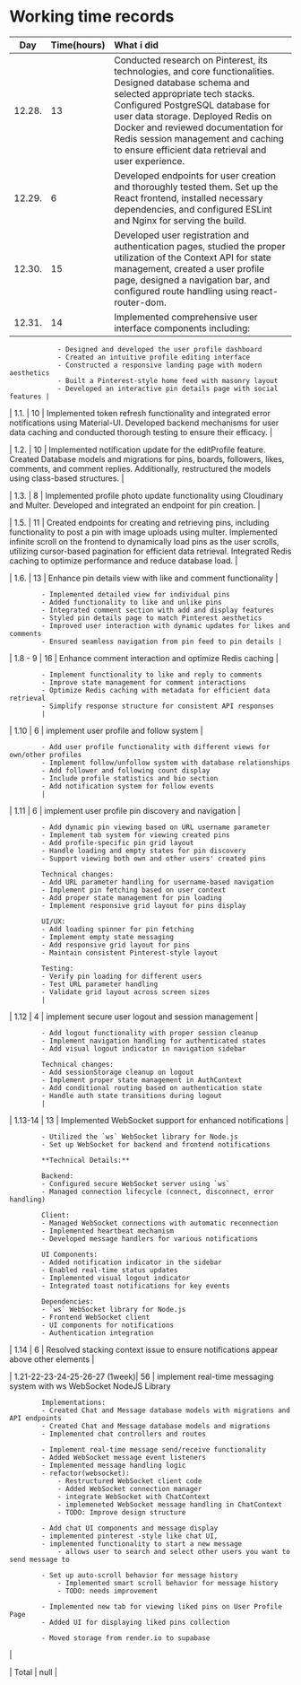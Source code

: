 # Working time records

|  Day   | Time(hours) | What i did                                                                                                                                                                                                                                                                                                                                             |
| :----: | :---------- | :----------------------------------------------------------------------------------------------------------------------------------------------------------------------------------------------------------------------------------------------------------------------------------------------------------------------------------------------------- |
| 12.28. | 13          | Conducted research on Pinterest, its technologies, and core functionalities. Designed database schema and selected appropriate tech stacks. Configured PostgreSQL database for user data storage. Deployed Redis on Docker and reviewed documentation for Redis session management and caching to ensure efficient data retrieval and user experience. |
| 12.29. | 6           | Developed endpoints for user creation and thoroughly tested them. Set up the React frontend, installed necessary dependencies, and configured ESLint and Nginx for serving the build.                                                                                                                                                                  |
| 12.30. | 15          | Developed user registration and authentication pages, studied the proper utilization of the Context API for state management, created a user profile page, designed a navigation bar, and configured route handling using react-router-dom.                                                                                                            |
| 12.31. | 14          | Implemented comprehensive user interface components including:                                                                                                                                                                                                                                                                                         |

                - Designed and developed the user profile dashboard
                - Created an intuitive profile editing interface
                - Constructed a responsive landing page with modern aesthetics
                - Built a Pinterest-style home feed with masonry layout
                - Developed an interactive pin details page with social features |

| 1.1. | 10 | Implemented token refresh functionality and integrated error notifications using Material-UI. Developed backend mechanisms for user data caching and conducted thorough testing to ensure their efficacy. |

| 1.2. | 10 | Implemented notification update for the editProfile feature. Created Database models and migrations for pins, boards, followers, likes, comments, and comment replies. Additionally, restructured the models using class-based structures. |

| 1.3. | 8 | Implemented profile photo update functionality using Cloudinary and Multer. Developed and integrated an endpoint for pin creation. |

| 1.5. | 11 | Created endpoints for creating and retrieving pins, including functionality to post a pin with image uploads using multer. Implemented infinite scroll on the frontend to dynamically load pins as the user scrolls, utilizing cursor-based pagination for efficient data retrieval. Integrated Redis caching to optimize performance and reduce database load. |

| 1.6. | 13 | Enhance pin details view with like and comment functionality |

            - Implemented detailed view for individual pins
            - Added functionality to like and unlike pins
            - Integrated comment section with add and display features
            - Styled pin details page to match Pinterest aesthetics
            - Improved user interaction with dynamic updates for likes and comments
            - Ensured seamless navigation from pin feed to pin details |

| 1.8 - 9 | 16 | Enhance comment interaction and optimize Redis caching |

            - Implement functionality to like and reply to comments
            - Improve state management for comment interactions
            - Optimize Redis caching with metadata for efficient data retrieval
            - Simplify response structure for consistent API responses
            |

| 1.10 | 6 | implement user profile and follow system |

            - Add user profile functionality with different views for own/other profiles
            - Implement follow/unfollow system with database relationships
            - Add follower and following count display
            - Include profile statistics and bio section
            - Add notification system for follow events
            |

| 1.11 | 6 | implement user profile pin discovery and navigation |

            - Add dynamic pin viewing based on URL username parameter
            - Implement tab system for viewing created pins
            - Add profile-specific pin grid layout
            - Handle loading and empty states for pin discovery
            - Support viewing both own and other users' created pins

            Technical changes:
            - Add URL parameter handling for username-based navigation
            - Implement pin fetching based on user context
            - Add proper state management for pin loading
            - Implement responsive grid layout for pins display

            UI/UX:
            - Add loading spinner for pin fetching
            - Implement empty state messaging
            - Add responsive grid layout for pins
            - Maintain consistent Pinterest-style layout

            Testing:
            - Verify pin loading for different users
            - Test URL parameter handling
            - Validate grid layout across screen sizes
            |

| 1.12 | 4 | implement secure user logout and session management |

            - Add logout functionality with proper session cleanup
            - Implement navigation handling for authenticated states
            - Add visual logout indicator in navigation sidebar

            Technical changes:
            - Add sessionStorage cleanup on logout
            - Implement proper state management in AuthContext
            - Add conditional routing based on authentication state
            - Handle auth state transitions during logout
            |

| 1.13-14 | 13 | Implemented WebSocket support for enhanced notifications |

            - Utilized the `ws` WebSocket library for Node.js
            - Set up WebSocket for backend and frontend notifications

            **Technical Details:**

            Backend:
            - Configured secure WebSocket server using `ws`
            - Managed connection lifecycle (connect, disconnect, error handling)

            Client:
            - Managed WebSocket connections with automatic reconnection
            - Implemented heartbeat mechanism
            - Developed message handlers for various notifications

            UI Components:
            - Added notification indicator in the sidebar
            - Enabled real-time status updates
            - Implemented visual logout indicator
            - Integrated toast notifications for key events

            Dependencies:
            - `ws` WebSocket library for Node.js
            - Frontend WebSocket client
            - UI components for notifications
            - Authentication integration

| 1.14 | 6 | Resolved stacking context issue to ensure notifications appear above other elements |

| 1.21-22-23-24-25-26-27 (1week)| 56 | implement real-time messaging system with ws WebSocket NodeJS Library

            Implementations:
            - Created Chat and Message database models with migrations and API endpoints
            - Created Chat and Message database models and migrations
            - Implemented chat controllers and routes

            - Implement real-time message send/receive functionality
            - Added WebSocket message event listeners
            - Implemented message handling logic
            - refactor(websocket):
                - Restructured WebSocket client code
                - Added WebSocket connection manager
                - integrate WebSocket with ChatContext
                - implemeneted WebSocket message handling in ChatContext
                - TODO: Improve design structure

            - Add chat UI components and message display
            - implemented pinterest -style like chat UI,
            - implemented functionality to start a new message
                - allows user to search and select other users you want to send message to

            - Set up auto-scroll behavior for message history
                - Implemented smart scroll behavior for message history
                - TODO: needs improvement

            - Implemented new tab for viewing liked pins on User Profile Page
            - Added UI for displaying liked pins collection

            - Moved storage from render.io to supabase

|

| Total | null |
